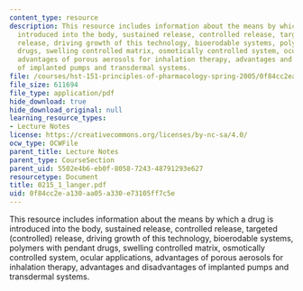 ```yaml
---
content_type: resource
description: This resource includes information about the means by which a drug is
  introduced into the body, sustained release, controlled release, targeted (controlled)
  release, driving growth of this technology, bioerodable systems, polymers with pendant
  drugs, swelling controlled matrix, osmotically controlled system, ocular applications,
  advantages of porous aerosols for inhalation therapy, advantages and disadvantages
  of implanted pumps and transdermal systems.
file: /courses/hst-151-principles-of-pharmacology-spring-2005/0f84cc2ea130aa05a330e73105ff7c5e_0215_1_langer.pdf
file_size: 611694
file_type: application/pdf
hide_download: true
hide_download_original: null
learning_resource_types:
- Lecture Notes
license: https://creativecommons.org/licenses/by-nc-sa/4.0/
ocw_type: OCWFile
parent_title: Lecture Notes
parent_type: CourseSection
parent_uid: 5502e4b6-eb0f-8058-7243-48791293e627
resourcetype: Document
title: 0215_1_langer.pdf
uid: 0f84cc2e-a130-aa05-a330-e73105ff7c5e
---
```

This resource includes information about the means by which a drug is introduced into the body, sustained release, controlled release, targeted (controlled) release, driving growth of this technology, bioerodable systems, polymers with pendant drugs, swelling controlled matrix, osmotically controlled system, ocular applications, advantages of porous aerosols for inhalation therapy, advantages and disadvantages of implanted pumps and transdermal systems.
